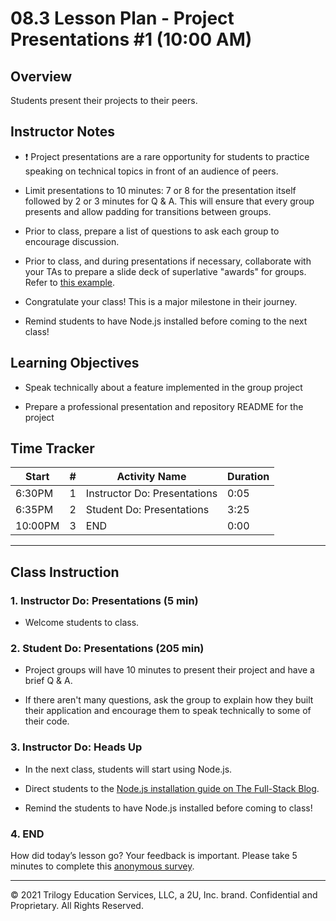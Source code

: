 # 08.3 Lesson Plan - Project Presentations #1 (10:00 AM)

## Overview 

Students present their projects to their peers. 

## Instructor Notes

* ❗️ Project presentations are a rare opportunity for students to practice speaking on technical topics in front of an audience of peers.

* Limit presentations to 10 minutes: 7 or 8 for the presentation itself followed by 2 or 3 minutes for Q & A. This will ensure that every group presents and allow padding for transitions between groups. 

* Prior to class, prepare a list of questions to ask each group to encourage discussion.

* Prior to class, and during presentations if necessary, collaborate with your TAs to prepare a slide deck of superlative "awards" for groups. Refer to [this example](https://docs.google.com/presentation/d/1Tca5VT_S13ioFUO-pewh_g9dJaBQ9prg-vsRwMjyDXU/edit?usp=sharing).

* Congratulate your class! This is a major milestone in their journey. 

* Remind students to have Node.js installed before coming to the next class!

## Learning Objectives

* Speak technically about a feature implemented in the group project

* Prepare a professional presentation and repository README for the project

## Time Tracker

| Start   | #   | Activity Name                       | Duration |
|---      |---  |---                                  |---       |
| 6:30PM  | 1   | Instructor Do: Presentations        | 0:05     |
| 6:35PM  | 2   | Student Do: Presentations           | 3:25     |
| 10:00PM | 3   | END                                 | 0:00     |

--- 

## Class Instruction

### 1. Instructor Do: Presentations (5 min)

* Welcome students to class. 

### 2. Student Do: Presentations (205 min)

* Project groups will have 10 minutes to present their project and have a brief Q & A.

* If there aren't many questions, ask the group to explain how they built their application and encourage them to speak technically to some of their code.

### 3. Instructor Do: Heads Up

* In the next class, students will start using Node.js. 

* Direct students to the [Node.js installation guide on The Full-Stack Blog](https://coding-boot-camp.github.io/full-stack/nodejs/how-to-install-nodejs). 

* Remind the students to have Node.js installed before coming to class!

### 4. END

How did today’s lesson go? Your feedback is important. Please take 5 minutes to complete this [anonymous survey](https://forms.gle/RfcVyXiMmZQut6aJ6).

---
© 2021 Trilogy Education Services, LLC, a 2U, Inc. brand. Confidential and Proprietary. All Rights Reserved.
